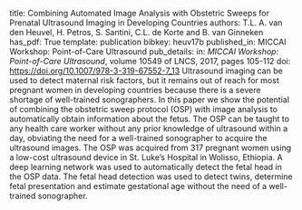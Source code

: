 title: Combining Automated Image Analysis with Obstetric Sweeps for Prenatal Ultrasound Imaging in Developing Countries
authors: T.L. A. van den Heuvel, H. Petros, S. Santini, C.L. de Korte and B. van Ginneken
has_pdf: True
template: publication
bibkey: heuv17b
published_in: MICCAI Workshop: Point-of-Care Ultrasound
pub_details: in: <i>MICCAI Workshop: Point-of-Care Ultrasound</i>, volume 10549 of LNCS, 2017, pages 105-112
doi: https://doi.org/10.1007/978-3-319-67552-7_13
Ultrasound imaging can be used to detect maternal risk factors, but it remains out of reach for most pregnant women in developing countries because there is a severe shortage of well-trained sonographers. In this paper we show the potential of combining the obstetric sweep protocol (OSP) with image analysis to automatically obtain information about the fetus. The OSP can be taught to any health care worker without any prior knowledge of ultrasound within a day, obviating the need for a well-trained sonographer to acquire the ultrasound images. The OSP was acquired from 317 pregnant women using a low-cost ultrasound device in St. Luke’s Hospital in Wolisso, Ethiopia. A deep learning network was used to automatically detect the fetal head in the OSP data. The fetal head detection was used to detect twins, determine fetal presentation and estimate gestational age without the need of a well-trained sonographer.

